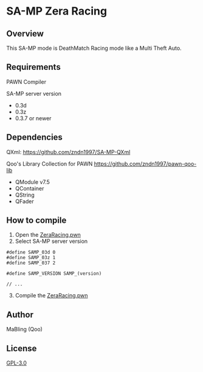 # SA-MP Zera Racing

## Overview
This SA-MP mode is DeathMatch Racing mode like a Multi Theft Auto.

## Requirements
PAWN Compiler

SA-MP server version
* 0.3d
* 0.3z
* 0.3.7 or newer

## Dependencies
QXml: https://github.com/zndn1997/SA-MP-QXml

Qoo's Library Collection for PAWN https://github.com/zndn1997/pawn-qoo-lib
* QModule v7.5
* QContainer
* QString
* QFader

## How to compile
1. Open the [ZeraRacing.pwn](ZeraRacing.pwn)
2. Select SA-MP server version
```pawn
#define SAMP_03d 0
#define SAMP_03z 1
#define SAMP_037 2

#define SAMP_VERSION SAMP_(version)

// ...
```
3. Compile the [ZeraRacing.pwn](ZeraRacing.pwn)

## Author
MaBling (Qoo)

## License
[GPL-3.0](LICENSE)